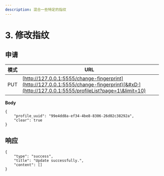 ```yaml
---
description: 混合一些特定的指纹
---
```


# 3. 修改指纹

## 申请

| 模式  | URL                                                                                                                                             |
| --- | ----------------------------------------------------------------------------------------------------------------------------------------------- |
| PUT | [http://127.0.0.1:5555/change-fingerprint](http://127.0.0.1:5555/change-fingerprint)[&#xD;](http://127.0.0.1:5555/profileList?page=1\&limit=10) |

**Body**

```
{
    "profile_uuid": "99e4dd8a-ef34-4be8-8306-26d02c38292a",
    "clear": true
}
```

## 响应

```
{
    "type": "success",
    "title": "Update successfully.",
    "content": []
}
```
